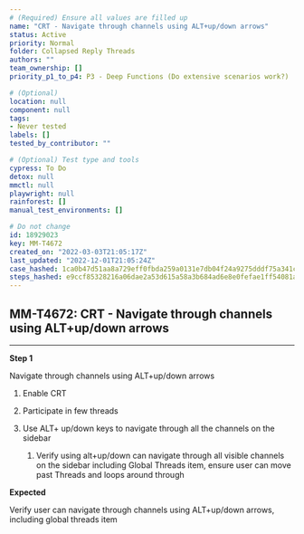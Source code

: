 ```yaml
---
# (Required) Ensure all values are filled up
name: "CRT - Navigate through channels using ALT+up/down arrows"
status: Active
priority: Normal
folder: Collapsed Reply Threads
authors: ""
team_ownership: []
priority_p1_to_p4: P3 - Deep Functions (Do extensive scenarios work?)

# (Optional)
location: null
component: null
tags:
- Never tested
labels: []
tested_by_contributor: ""

# (Optional) Test type and tools
cypress: To Do
detox: null
mmctl: null
playwright: null
rainforest: []
manual_test_environments: []

# Do not change
id: 18929023
key: MM-T4672
created_on: "2022-03-03T21:05:17Z"
last_updated: "2022-12-01T21:05:24Z"
case_hashed: 1ca0b47d51aa8a729eff0fbda259a0131e7db04f24a9275dddf75a341c2e82bcbcbcef0f9086727747991607ee2ca565
steps_hashed: e9ccf85328216a06dae2a53d615a58a3b684ad6e8e0fefae1ff54081acd043b4b2fa4539a78f96490bedb39626c4de30
---
```


<!-- (Auto-generated) Based on frontmatter's "key" and "name" -->

## MM-T4672: CRT - Navigate through channels using ALT+up/down arrows

---

**Step 1**

Navigate through channels using ALT+up/down arrows

1. Enable CRT

2. Participate in few threads

3. Use ALT+ up/down keys to navigate through all the channels on the sidebar

   1. Verify using alt+up/down can navigate through all visible channels on the sidebar including Global Threads item, ensure user can move past Threads and loops around through

**Expected**

Verify user can navigate through channels using ALT+up/down arrows, including global threads item
